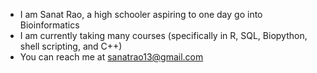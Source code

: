 - I am Sanat Rao, a high schooler aspiring to one day go into Bioinformatics
- I am currently taking many courses (specifically in R, SQL, Biopython, shell scripting, and C++)
- You can reach me at sanatrao13@gmail.com

<!---
SanatRao13/SanatRao13 is a ✨ special ✨ repository because its `README.md` (this file) appears on your GitHub profile.
You can click the Preview link to take a look at your changes.
--->
